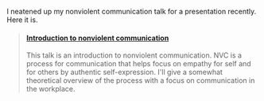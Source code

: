 I neatened up my nonviolent communication talk for a presentation recently. Here it is.

<blockquote class="embedly-card"><h4><a href="https://speakerdeck.com/mdcore/introduction-to-nonviolent-communication">Introduction to nonviolent communication</a></h4><p>This talk is an introduction to nonviolent communication. NVC is a process for communication that helps focus on empathy for self and for others by authentic self-expression. I'll give a somewhat theoretical overview of the process with a focus on communication in the workplace.</p></blockquote>
<script async src="//cdn.embedly.com/widgets/platform.js" charset="UTF-8"></script>
